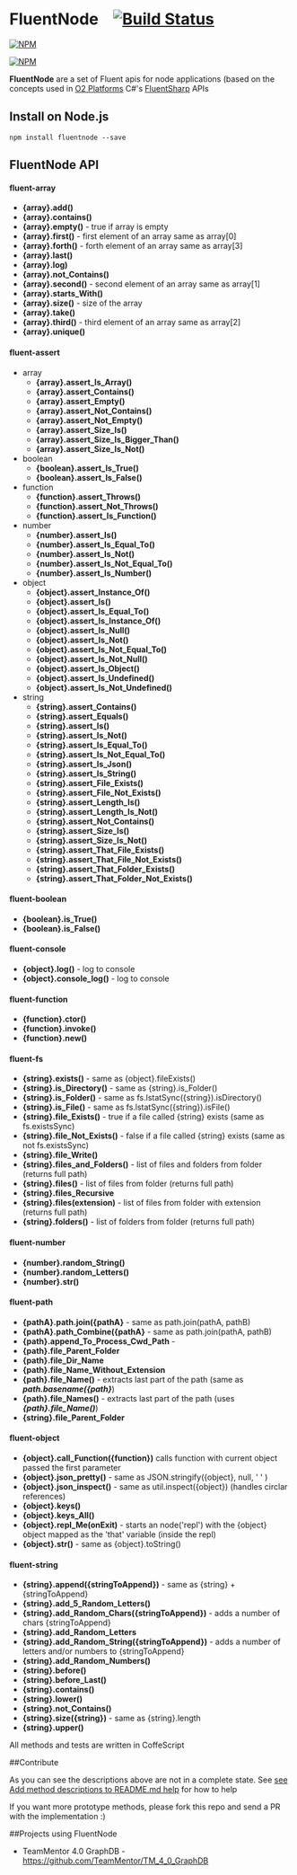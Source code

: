 FluentNode &nbsp;&nbsp;&nbsp;[![Build Status](https://travis-ci.org/o2platform/fluentnode.svg?branch=master)](https://travis-ci.org/o2platform/fluentnode)
==========

[![NPM](https://nodei.co/npm/fluentnode.png)](https://nodei.co/npm/fluentnode/)

[![NPM](https://nodei.co/npm-dl/fluentnode.png)](https://nodei.co/npm/fluentnode/)

**FluentNode** are a set of Fluent apis for node applications (based on the concepts used in [O2 Platforms](http://blog.diniscruz.com/p/owasp-o2-platform.html) C#'s [FluentSharp](https://github.com/o2platform/FluentSharp) APIs

## Install on Node.js
```
npm install fluentnode --save
```

## FluentNode API

#### fluent-array

* **{array}.add()**
* **{array}.contains()**
* **{array}.empty()**  - true if array is empty
* **{array}.first()**  - first element of an array same as array[0]
* **{array}.forth()**  - forth element of an array same as array[3]
* **{array}.last()**
* **{array}.log)**
* **{array}.not_Contains()**
* **{array}.second()** - second element of an array same as array[1]
* **{array}.starts_With()**
* **{array}.size()**   - size  of the array
* **{array}.take()**
* **{array}.third()**  - third element of an array same as array[2]
* **{array}.unique()**


#### fluent-assert
* array
  * **{array}.assert_Is_Array()**
  * **{array}.assert_Contains()**
  * **{array}.assert_Empty()**
  * **{array}.assert_Not_Contains()**
  * **{array}.assert_Not_Empty()**
  * **{array}.assert_Size_Is()**
  * **{array}.assert_Size_Is_Bigger_Than()**
  * **{array}.assert_Size_Is_Not()**
* boolean
  * **{boolean}.assert_Is_True()**
  * **{boolean}.assert_Is_False()**
* function
  * **{function}.assert_Throws()**
  * **{function}.assert_Not_Throws()**
  * **{function}.assert_Is_Function()**
* number
  * **{number}.assert_Is()**
  * **{number}.assert_Is_Equal_To()**
  * **{number}.assert_Is_Not()**
  * **{number}.assert_Is_Not_Equal_To()**
  * **{number}.assert_Is_Number()**
* object
  * **{object}.assert_Instance_Of()**
  * **{object}.assert_Is()**
  * **{object}.assert_Is_Equal_To()**
  * **{object}.assert_Is_Instance_Of()**
  * **{object}.assert_Is_Null()**
  * **{object}.assert_Is_Not()**
  * **{object}.assert_Is_Not_Equal_To()**
  * **{object}.assert_Is_Not_Null()** 
  * **{object}.assert_Is_Object()**
  * **{object}.assert_Is_Undefined()**
  * **{object}.assert_Is_Not_Undefined()**
* string
  * **{string}.assert_Contains()**
  * **{string}.assert_Equals()**
  * **{string}.assert_Is()**
  * **{string}.assert_Is_Not()**
  * **{string}.assert_Is_Equal_To()**
  * **{string}.assert_Is_Not_Equal_To()**
  * **{string}.assert_Is_Json()**
  * **{string}.assert_Is_String()**
  * **{string}.assert_File_Exists()**
  * **{string}.assert_File_Not_Exists()**
  * **{string}.assert_Length_Is()**
  * **{string}.assert_Length_Is_Not()**
  * **{string}.assert_Not_Contains()**
  * **{string}.assert_Size_Is()**
  * **{string}.assert_Size_Is_Not()**
  * **{string}.assert_That_File_Exists()**
  * **{string}.assert_That_File_Not_Exists()**
  * **{string}.assert_That_Folder_Exists()**
  * **{string}.assert_That_Folder_Not_Exists()**
        
#### fluent-boolean
* **{boolean}.is_True()**
* **{boolean}.is_False()**

#### fluent-console
* **{object}.log()**          - log to console
* **{object}.console_log()**  - log to console

####  fluent-function
* **{function}.ctor()**
* **{function}.invoke()**
* **{function}.new()**
 
####  fluent-fs
* **{string}.exists()**            - same as {object}.fileExists()
* **{string}.is_Directory()**      - same as {string}.is_Folder()
* **{string}.is_Folder()**         - same as fs.lstatSync({string}).isDirectory()
* **{string}.is_File()**           - same as fs.lstatSync({string}).isFile()
* **{string}.file_Exists()**       - true if a file called {string} exists (same as fs.existsSync)
* **{string}.file_Not_Exists()**   - false if a file called {string} exists (same as not fs.existsSync)
* **{string}.file_Write()**
* **{string}.files_and_Folders()** - list of files and folders from folder (returns full path)
* **{string}.files()**             - list of files from folder (returns full path)
* **{string}.files_Recursive**
* **{string}.files(extension)**    - list of files from folder with extension (returns full path)
* **{string}.folders()**           - list of folders from folder (returns full path)

####  fluent-number
* **{number}.random_String()**
* **{number}.random_Letters()**
* **{number}.str()**

####  fluent-path
* **{pathA}.path.join({pathA}**   - same as path.join(pathA, pathB)
* **{pathA}.path_Combine({pathA}** - same as path.join(pathA, pathB)
* **{path}.append_To_Process_Cwd_Path** -
* **{path}.file_Parent_Folder**
* **{path}.file_Dir_Name**
* **{path}.file_Name_Without_Extension**
* **{path}.file_Name()** - extracts last part of the path (same as ***path.basename({path}***)
* **{path}.file_Names()** - extracts last part of the path (uses ***{path}.file_Name()***)
* **{string}.file_Parent_Folder**

####  fluent-object
* **{object}.call_Function({function})** calls function with current object passed the first parameter
* **{object}.json_pretty()**  - same as JSON.stringify({object}, null, ' ' )
* **{object}.json_inspect()** - same as util.inspect({object})   (handles circlar references)
* **{object}.keys()**
* **{object}.keys_All()**
* **{object}.repl_Me(onExit)**  - starts an node('repl') with the {object} object mapped as the 'that' variable (inside the repl)
* **{object}.str()**          - same as {object}.toString()
 
####  fluent-string
* **{string}.append({stringToAppend})**              - same as {string} + {stringToAppend}
* **{string}.add_5_Random_Letters()**
* **{string}.add_Random_Chars({stringToAppend})**    - adds a number of chars {stringToAppend}
* **{string}.add_Random_Letters**
* **{string}.add_Random_String({stringToAppend})**   - adds a number of letters and/or numbers to {stringToAppend}
* **{string}.add_Random_Numbers()**
* **{string}.before()**
* **{string}.before_Last()**
* **{string}.contains()**
* **{string}.lower()**
* **{string}.not_Contains()**
* **{string}.size({string})**                        - same as {string}.length
* **{string}.upper()**

All methods and tests are written in CoffeScript

##Contribute

As you can see the descriptions above are not in a complete state. See [see Add method descriptions to README.md help](https://github.com/o2platform/fluentnode/issues/3) for how to help

If you want more prototype methods, please fork this repo and send a PR with  the implementation :)

##Projects using FluentNode
* TeamMentor 4.0 GraphDB - https://github.com/TeamMentor/TM_4_0_GraphDB
